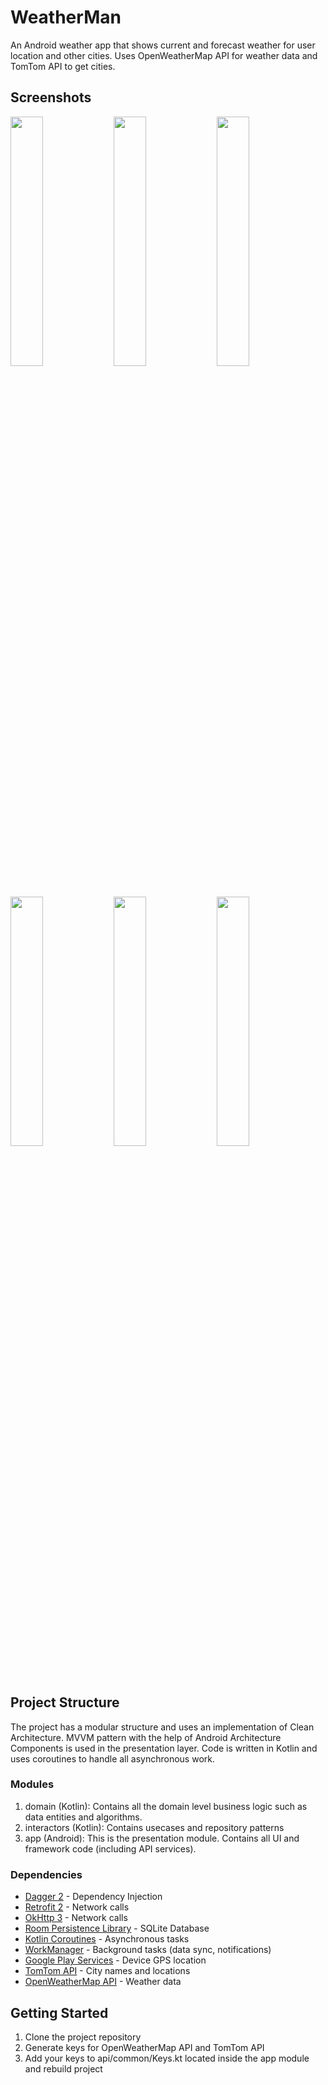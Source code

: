 # WeatherMan

An Android weather app that shows current and forecast weather for user location and other cities.
Uses OpenWeatherMap API for weather data and TomTom API to get cities.

## Screenshots

<img src="https://user-images.githubusercontent.com/42505064/64204739-66e75980-ce64-11e9-958f-9e88ca867895.jpg" width="32%"></img> 
<img src="https://user-images.githubusercontent.com/42505064/64204740-66e75980-ce64-11e9-900a-796ce04e3d8f.jpg" width="32%"></img> 
<img src="https://user-images.githubusercontent.com/42505064/64204742-66e75980-ce64-11e9-8b98-8a9d94895d97.jpg" width="32%"></img> 
<img src="https://user-images.githubusercontent.com/42505064/63302704-d9c0d400-c2ab-11e9-900c-5e464d627b35.jpg" width="32%"></img> 
<img src="https://user-images.githubusercontent.com/42505064/63302705-d9c0d400-c2ab-11e9-8aaa-d8b8a0c7bcd6.jpg" width="32%"></img> 
<img src="https://user-images.githubusercontent.com/42505064/63302706-d9c0d400-c2ab-11e9-88ed-fcdb1ee6042b.jpg" width="32%"></img> 

## Project Structure

The project has a modular structure and uses an implementation of Clean Architecture. 
MVVM pattern with the help of Android Architecture Components is used in the presentation layer.
Code is written in Kotlin and uses coroutines to handle all asynchronous work.

### Modules

  1) domain (Kotlin): Contains all the domain level business logic such as data entities and algorithms.
  2) interactors (Kotlin): Contains usecases and repository patterns
  3) app (Android): This is the presentation module. Contains all UI and framework code (including API services).

### Dependencies

  * <a href="https://dagger.dev/">Dagger 2</a> - Dependency Injection
  * <a href="https://square.github.io/retrofit/">Retrofit 2</a> - Network calls
  * <a href="https://square.github.io/okhttp/">OkHttp 3</a> - Network calls
  * <a href="https://developer.android.com/topic/libraries/architecture/room">Room Persistence Library</a> - SQLite Database
  * <a href="https://kotlinlang.org/docs/reference/coroutines-overview.html">Kotlin Coroutines</a> - Asynchronous tasks
  * <a href="https://developer.android.com/topic/libraries/architecture/workmanager">WorkManager</a> - Background tasks (data sync, notifications)
  * <a href="https://developers.google.com/android/reference/com/google/android/gms/location/package-summary">Google Play Services</a> - Device GPS location
  * <a href="https://developer.tomtom.com/">TomTom API</a> - City names and locations
  * <a href="https://openweathermap.org/api">OpenWeatherMap API</a> - Weather data

## Getting Started

1) Clone the project repository
2) Generate keys for OpenWeatherMap API and TomTom API
3) Add your keys to api/common/Keys.kt located inside the app module and rebuild project
